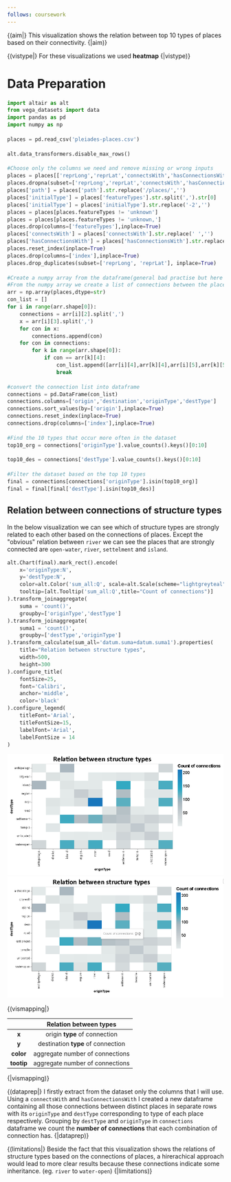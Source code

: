 ```yaml
---
follows: coursework
---
```


{(aim|}
This visualization shows the relation between top 10 types of places based on their connectivity.
{|aim)}

{(vistype|}
For these visualizations we used **heatmap**
{|vistype)}

# Data Preparation

```python
import altair as alt
from vega_datasets import data
import pandas as pd
import numpy as np

places = pd.read_csv('pleiades-places.csv')

alt.data_transformers.disable_max_rows()

#Choose only the columns we need and remove missing or wrong inputs
places = places[['reprLong','reprLat','connectsWith','hasConnectionsWith','featureTypes','path']]
places.dropna(subset=['reprLong','reprLat','connectsWith','hasConnectionsWith','featureTypes','path'],inplace=True)
places['path'] = places['path'].str.replace('/places/','')
places['initialType'] = places['featureTypes'].str.split(',').str[0]
places['initialType'] = places['initialType'].str.replace('-2','')
places = places[places.featureTypes != 'unknown']
places = places[places.featureTypes != 'unknown,']
places.drop(columns=['featureTypes'],inplace=True)
places['connectsWith'] = places['connectsWith'].str.replace(' ','')
places['hasConnectionsWith'] = places['hasConnectionsWith'].str.replace(' ','')
places.reset_index(inplace=True)
places.drop(columns=['index'],inplace=True)
places.drop_duplicates(subset=['reprLong', 'reprLat'], inplace=True)

#Create a numpy array from the dataframe(general bad practise but here is uselful)
#From the numpy array we create a list of connections between the places
arr = np.array(places,dtype=str)
con_list = []
for i in range(arr.shape[0]):
    connections = arr[i][2].split(',')
    x = arr[i][3].split(',')
    for con in x:
        connections.append(con)
    for con in connections:
        for k in range(arr.shape[0]):
            if con == arr[k][4]:
                con_list.append([arr[i][4],arr[k][4],arr[i][5],arr[k][5]])
                break

#convert the connection list into dataframe
connections = pd.DataFrame(con_list)
connections.columns=['origin','destination','originType','destType']
connections.sort_values(by=['origin'],inplace=True)
connections.reset_index(inplace=True)
connections.drop(columns=['index'],inplace=True)

#Find the 10 types that occur more often in the dataset
top10_org = connections['originType'].value_counts().keys()[0:10]

top10_des = connections['destType'].value_counts().keys()[0:10]

#Filter the dataset based on the top 10 types
final = connections[connections['originType'].isin(top10_org)]
final = final[final['destType'].isin(top10_des)]
```
## Relation between connections of structure types

In the below visualization we can see which of structure types are strongly related to each other based on the connections of places. Except the "obvious" relation between `river` we can see the places that are strongly connected are `open-water`, `river`, `settelment` and `island`.

```python
alt.Chart(final).mark_rect().encode(
    x='originType:N',
    y='destType:N',
    color=alt.Color('sum_all:Q', scale=alt.Scale(scheme="lightgreyteal"),title="Count of connections"),
    tooltip=[alt.Tooltip('sum_all:Q',title="Count of connections")]
).transform_joinaggregate(
    suma = 'count()',
    groupby=['originType','destType']
).transform_joinaggregate(
    suma1 = 'count()',
    groupby=['destType','originType']
).transform_calculate(sum_all='datum.suma+datum.suma1').properties(
    title="Relation between structure types",
    width=500,
    height=300
).configure_title(
    fontSize=25,
    font='Calibri',
    anchor='middle',
    color='black'
).configure_legend(
    titleFont='Arial',
    titleFontSize=15,
    labelFont='Arial',
    labelFontSize = 14
)
```

![Final First Photo](Material/FifthVisualization/FinalFirstPhoto.png)
![Final Second Photo](Material/FifthVisualization/FinalSecondPhoto.png)

{(vismapping|}

 |           |Relation between types            |
 |:---------:|:--------------------------------:|
 |**x**      |origin **type** of connection     |
 |**y**      |destination **type** of connection|
 |**color**  |aggregate number of connections   |
 |**tootip** |aggregate number of connections   |

{|vismapping)}

{(dataprep|}
I firstly extract from the dataset only the columns that I will use. Using a `connectsWith` and `hasConnectionsWith` I created a new dataframe containing all those connections between distinct places in separate rows with its `originType` and `destType` corresponding to type of each place respectively. Grouping by `destType` and `originType` in `connections` dataframe we count the **number of connections** that each combination of connection has.
{|dataprep)}

{(limitations|}
Beside the fact that this visualization shows the relations of structure types based on the connections of places, a hirerachical approach would lead to more clear results because these connections indicate some inheritance. (eg. `river` to `water-open`)
{|limitations)}
